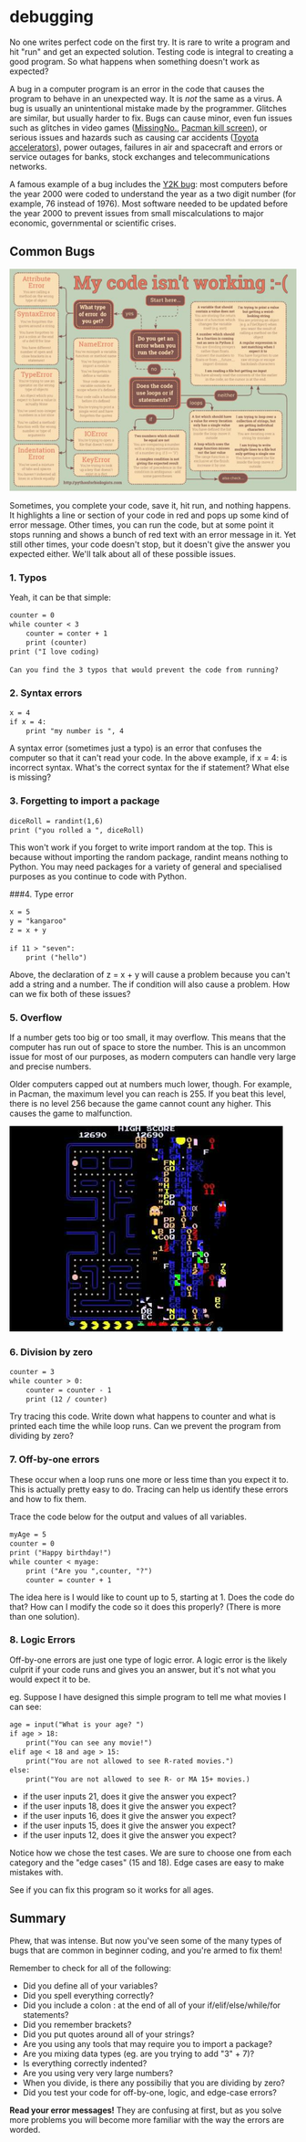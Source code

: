 # debugging

No one writes perfect code on the first try. It is rare to write a program and hit "run" and get an expected solution. Testing code is integral to creating a good program. So what happens when something doesn't work as expected?

A bug in a computer program is an error in the code that causes the program to behave in an unexpected way. It is *not* the same as a virus. A bug is usually an unintentional mistake made by the programmer. Glitches are similar, but usually harder to fix. Bugs can cause minor, even fun issues such as glitches in video games ([MissingNo.](https://en.wikipedia.org/wiki/MissingNo.), [Pacman kill screen](https://en.wikipedia.org/wiki/Pac-Man#Kill_screen)), or serious issues and hazards such as causing car accidents ([Toyota accelerators](https://en.wikipedia.org/wiki/2009%E2%80%9311_Toyota_vehicle_recalls)), power outages, failures in air and spacecraft and errors or service outages for banks, stock exchanges and telecommunications networks.

A famous example of a bug includes the [Y2K bug](https://en.wikipedia.org/wiki/Year_2000_problem): most computers before the year 2000 were coded to understand the year as a two digit number (for example, 76 instead of 1976). Most software needed to be updated before the year 2000 to prevent issues from small miscalculations to major economic, governmental or scientific crises.

## Common Bugs

![Flow Chart](./graphic.png "Flow Chart")

Sometimes, you complete your code, save it, hit run, and nothing happens. It highlights a line or section of your code in red and pops up some kind of error message. Other times, you can run the code, but at some point it stops running and shows a bunch of red text with an error message in it. Yet still other times, your code doesn't stop, but it doesn't give the answer you expected either. We'll talk about all of these possible issues.

### 1. Typos

Yeah, it can be that simple:

    counter = 0
    while counter < 3
        counter = conter + 1
        print (counter)
    print ("I love coding)

    Can you find the 3 typos that would prevent the code from running?

### 2. Syntax errors

    x = 4
    if x = 4:
        print "my number is ", 4

 A syntax error (sometimes just a typo) is an error that confuses the computer so that it can't read your code. In the above example, if x = 4: is incorrect syntax.
 What's the correct syntax for the if statement?
 What else is missing?

### 3. Forgetting to import a package

    diceRoll = randint(1,6)
    print ("you rolled a ", diceRoll)

This won't work if you forget to write import random at the top. This is because without importing the random package, randint means nothing to Python. You may need packages for a variety of general and specialised purposes as you continue to code with Python.

###4. Type error

    x = 5
    y = "kangaroo"
    z = x + y

    if 11 > "seven":
        print ("hello")

Above, the declaration of z = x + y will cause a problem because you can't add a string and a number. The if condition will also cause a problem.
How can we fix both of these issues?

### 5. Overflow

If a number gets too big or too small, it may overflow. This means that the computer has run out of space to store the number. This is an uncommon issue for most of our purposes, as modern computers can handle very large and precise numbers.

Older computers capped out at numbers much lower, though. For example, in Pacman, the maximum level you can reach is 255. If you beat this level, there is no level 256 because the game cannot count any higher. This causes the game to malfunction.

![pacman kill screen](./pacman.jpg "Pacman Kill Screen")

### 6. Division by zero

    counter = 3
    while counter > 0:
        counter = counter - 1
        print (12 / counter)

Try tracing this code. Write down what happens to counter and what is printed each time the while loop runs. Can we prevent the program from dividing by zero?

### 7. Off-by-one errors

These occur when a loop runs one more or less time than you expect it to. This is actually pretty easy to do. Tracing can help us identify these errors and how to fix them.

Trace the code below for the output and values of all variables.

    myAge = 5
    counter = 0
    print ("Happy birthday!")
    while counter < myage:
        print ("Are you ",counter, "?")
        counter = counter + 1

The idea here is I would like to count up to 5, starting at 1. Does the code do that? How can I modify the code so it does this properly? (There is more than one solution).

### 8. Logic Errors

Off-by-one errors are just one type of logic error. A logic error is the likely culprit if your code runs and gives you an answer, but it's not what you would expect it to be.

eg. Suppose I have designed this simple program to tell me what movies I can see:

    age = input("What is your age? ")
    if age > 18:
        print("You can see any movie!")
    elif age < 18 and age > 15:
        print("You are not allowed to see R-rated movies.")
    else:
        print("You are not allowed to see R- or MA 15+ movies.)

 - if the user inputs 21, does it give the answer you expect?
 - if the user inputs 18, does it give the answer you expect?
 - if the user inputs 16, does it give the answer you expect?
 - if the user inputs 15, does it give the answer you expect?
 - if the user inputs 12, does it give the answer you expect?

Notice how we chose the test cases. We are sure to choose one from each category and the "edge cases" (15  and 18). Edge cases are easy to make mistakes with.

See if you can fix this program so it works for all ages.

## Summary

Phew, that was intense. But now you've seen some of the many types of bugs that are common in beginner coding, and you're armed to fix them!

Remember to check for all of the following:
- Did you define all of your variables?
- Did you spell everything correctly?
- Did you include a colon : at the end of all of your if/elif/else/while/for statements?
- Did you remember brackets?
- Did you put quotes around all of your strings?
- Are you using any tools that may require you to import a package?
- Are you mixing data types (eg. are you trying to add "3" + 7)?
- Is everything correctly indented?
- Are you using very very large numbers?
- When you divide, is there any possibiliy that you are dividing by zero?
- Did you test your code for off-by-one, logic, and edge-case errors?


**Read your error messages!** They are confusing at first, but as you solve more problems you will become more familiar with the way the errors are worded.






